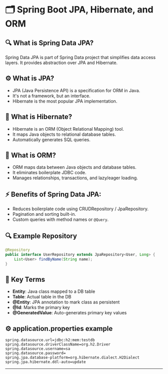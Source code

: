 # 🗂️ Spring Boot JPA, Hibernate, and ORM

## 🔍 What is Spring Data JPA?
Spring Data JPA is part of Spring Data project that simplifies data access layers. It provides abstraction over JPA and Hibernate.

## ⚙️ What is JPA?
- JPA (Java Persistence API) is a specification for ORM in Java.
- It's not a framework, but an interface.
- Hibernate is the most popular JPA implementation.

## 🔧 What is Hibernate?
- Hibernate is an ORM (Object Relational Mapping) tool.
- It maps Java objects to relational database tables.
- Automatically generates SQL queries.

## 📘 What is ORM?
- ORM maps data between Java objects and database tables.
- It eliminates boilerplate JDBC code.
- Manages relationships, transactions, and lazy/eager loading.

## ⚡ Benefits of Spring Data JPA:
- Reduces boilerplate code using CRUDRepository / JpaRepository.
- Pagination and sorting built-in.
- Custom queries with method names or `@Query`.

## 🔍 Example Repository
```java
@Repository
public interface UserRepository extends JpaRepository<User, Long> {
    List<User> findByName(String name);
}
```

## 🧠 Key Terms
- **Entity**: Java class mapped to a DB table
- **Table**: Actual table in the DB
- **@Entity**: JPA annotation to mark class as persistent
- **@Id**: Marks the primary key
- **@GeneratedValue**: Auto-generates primary key values

## ⚙️ application.properties example
```properties
spring.datasource.url=jdbc:h2:mem:testdb
spring.datasource.driverClassName=org.h2.Driver
spring.datasource.username=sa
spring.datasource.password=
spring.jpa.database-platform=org.hibernate.dialect.H2Dialect
spring.jpa.hibernate.ddl-auto=update
```
---